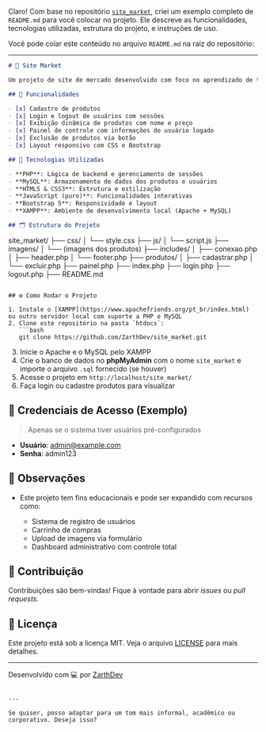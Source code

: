 Claro! Com base no repositório [`site_market`](https://github.com/ZarthDev/site_market), criei um exemplo completo de `README.md` para você colocar no projeto. Ele descreve as funcionalidades, tecnologias utilizadas, estrutura do projeto, e instruções de uso.

Você pode colar este conteúdo no arquivo `README.md` na raiz do repositório:

---

```markdown
# 🛒 Site Market

Um projeto de site de mercado desenvolvido com foco no aprendizado de tecnologias web como **PHP**, **MySQL**, **HTML**, **CSS**, e **JavaScript**. O sistema permite o cadastro de produtos, login de usuários e exibição de cards com informações dinâmicas vindas do banco de dados.

## 🚀 Funcionalidades

- [x] Cadastro de produtos
- [x] Login e logout de usuários com sessões
- [x] Exibição dinâmica de produtos com nome e preço
- [x] Painel de controle com informações do usuário logado
- [x] Exclusão de produtos via botão
- [x] Layout responsivo com CSS e Bootstrap

## 🧰 Tecnologias Utilizadas

- **PHP**: Lógica de backend e gerenciamento de sessões
- **MySQL**: Armazenamento de dados dos produtos e usuários
- **HTML5 & CSS3**: Estrutura e estilização
- **JavaScript (puro)**: Funcionalidades interativas
- **Bootstrap 5**: Responsividade e layout
- **XAMPP**: Ambiente de desenvolvimento local (Apache + MySQL)

## 🗂️ Estrutura do Projeto

```

site\_market/
├── css/
│   └── style.css
├── js/
│   └── script.js
├── imagens/
│   └── (imagens dos produtos)
├── includes/
│   ├── conexao.php
│   ├── header.php
│   └── footer.php
├── produtos/
│   ├── cadastrar.php
│   └── excluir.php
├── painel.php
├── index.php
├── login.php
├── logout.php
├── README.md

````

## ⚙️ Como Rodar o Projeto

1. Instale o [XAMPP](https://www.apachefriends.org/pt_br/index.html) ou outro servidor local com suporte a PHP e MySQL
2. Clone este repositório na pasta `htdocs`:
   ```bash
   git clone https://github.com/ZarthDev/site_market.git
````

3. Inicie o Apache e o MySQL pelo XAMPP
4. Crie o banco de dados no **phpMyAdmin** com o nome `site_market` e importe o arquivo `.sql` fornecido (se houver)
5. Acesse o projeto em `http://localhost/site_market/`
6. Faça login ou cadastre produtos para visualizar

## 🔐 Credenciais de Acesso (Exemplo)

> Apenas se o sistema tiver usuários pré-configurados

* **Usuário**: [admin@example.com](mailto:admin@example.com)
* **Senha**: admin123

## 📌 Observações

* Este projeto tem fins educacionais e pode ser expandido com recursos como:

  * Sistema de registro de usuários
  * Carrinho de compras
  * Upload de imagens via formulário
  * Dashboard administrativo com controle total

## 🤝 Contribuição

Contribuições são bem-vindas! Fique à vontade para abrir *issues* ou *pull requests*.

## 📄 Licença

Este projeto está sob a licença MIT. Veja o arquivo [LICENSE](LICENSE) para mais detalhes.

---

Desenvolvido com 💻 por [ZarthDev](https://github.com/ZarthDev)

```

---

Se quiser, posso adaptar para um tom mais informal, acadêmico ou corporativo. Deseja isso?
```
